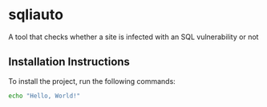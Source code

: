 # sqliauto
A tool that checks whether a site is infected with an SQL vulnerability or not

## Installation Instructions

To install the project, run the following commands:

```bash
echo "Hello, World!"


